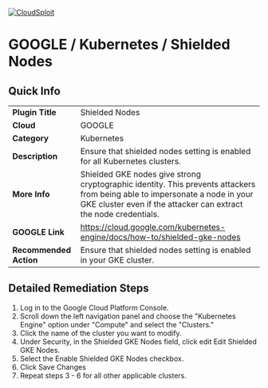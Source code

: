 [![CloudSploit](https://cloudsploit.com/img/logo-new-big-text-100.png "CloudSploit")](https://cloudsploit.com)

# GOOGLE / Kubernetes / Shielded Nodes

## Quick Info

| | |
|-|-|
| **Plugin Title** | Shielded Nodes |
| **Cloud** | GOOGLE |
| **Category** | Kubernetes |
| **Description** | Ensure that shielded nodes setting is enabled for all Kubernetes clusters. |
| **More Info** | Shielded GKE nodes give strong cryptographic identity. This prevents attackers from being able to impersonate a node in your GKE cluster even if the attacker can extract the node credentials. |
| **GOOGLE Link** | https://cloud.google.com/kubernetes-engine/docs/how-to/shielded-gke-nodes |
| **Recommended Action** | Ensure that shielded nodes setting is enabled in your GKE cluster. |

## Detailed Remediation Steps
1. Log in to the Google Cloud Platform Console.
2. Scroll down the left navigation panel and choose the "Kubernetes Engine" option under "Compute" and select the "Clusters."
3. Click the name of the cluster you want to modify.
4. Under Security, in the Shielded GKE Nodes field, click edit Edit Shielded GKE Nodes.
5. Select the Enable Shielded GKE Nodes checkbox.
6. Click Save Changes
7. Repeat steps 3 - 6 for all other applicable clusters.